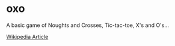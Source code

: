 # oxo

A basic game of Noughts and Crosses, Tic-tac-toe, X's and O's...

[Wikipedia Article](https://en.wikipedia.org/wiki/Tic-tac-toe)
